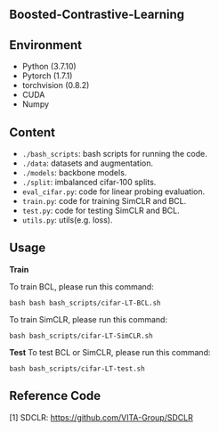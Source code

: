 ## Boosted-Contrastive-Learning

## Environment
- Python (3.7.10)
- Pytorch (1.7.1)
- torchvision (0.8.2)
- CUDA
- Numpy

## Content

- ```./bash_scripts```: bash scripts for running the code.
- ```./data```: datasets and augmentation.
- ```./models```: backbone models.
- ```./split```: imbalanced cifar-100 splits.
- ```eval_cifar.py```: code for linear probing evaluation.
- ```train.py```: code for training SimCLR and BCL.
- ```test.py```: code for testing SimCLR and BCL.
- ```utils.py```: utils(e.g. loss).

## Usage

**Train**

To train BCL, please run this command:
```train BCL
bash bash bash_scripts/cifar-LT-BCL.sh
```
To train SimCLR, please run this command:
```train SimCLR
bash bash_scripts/cifar-LT-SimCLR.sh
```

**Test**
To test BCL or SimCLR, please run this command:
```test
bash bash_scripts/cifar-LT-test.sh
```

## Reference Code

[1] SDCLR: https://github.com/VITA-Group/SDCLR
